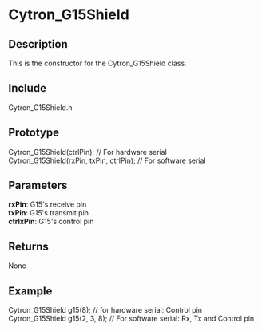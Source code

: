 # Cytron_G15Shield #

## Description ##
This is the constructor for the Cytron_G15Shield class.

## Include ##
Cytron_G15Shield.h

## Prototype ##
Cytron_G15Shield(ctrlPin); // For hardware serial<br/>
Cytron_G15Shield(rxPin, txPin, ctrlPin); // For software serial

## Parameters ##
**rxPin**: G15's receive pin<br/>
**txPin**: G15's transmit pin<br/>
**ctrlxPin**: G15's control pin

## Returns ##
None

## Example ##
Cytron_G15Shield g15(8); // for hardware serial: Control pin<br/>
Cytron_G15Shield g15(2, 3, 8); // For software serial: Rx, Tx and Control pin
